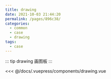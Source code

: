 ```yaml
---
title: drawing
date: 2021-10-03 21:44:20
permalink: /pages/896c38/
categories:
  - common
  - case
  - drawing
tags:
  - case
---
```



::: tip drawing
画图板
:::

<InitDemoBlock>
  <div>
    <drawing/>
  </div>
</InitDemoBlock>

<<< @/docs/.vuepress/components/drawing.vue
